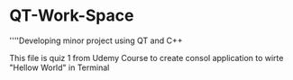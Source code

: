 # QT-Work-Space
''''Developing minor project using QT and C++

This file is quiz 1 from Udemy Course to create consol application to wirte "Hellow World" in Terminal
